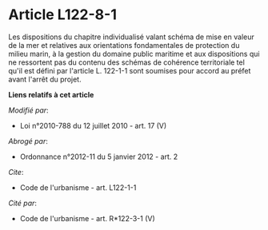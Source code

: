 # Article L122-8-1

Les dispositions du chapitre individualisé valant schéma de mise en valeur de la mer et relatives aux orientations
fondamentales de protection du milieu marin, à la gestion du domaine public maritime et aux dispositions qui ne ressortent
pas du contenu des schémas de cohérence territoriale tel qu'il est défini par l'article L. 122-1-1 sont soumises pour accord
au préfet avant l'arrêt du projet.

**Liens relatifs à cet article**

_Modifié par_:

  - Loi n°2010-788 du 12 juillet 2010 - art. 17 (V)

_Abrogé par_:

  - Ordonnance n°2012-11 du 5 janvier 2012 - art. 2

_Cite_:

  - Code de l'urbanisme - art. L122-1-1

_Cité par_:

  - Code de l'urbanisme - art. R*122-3-1 (V)

